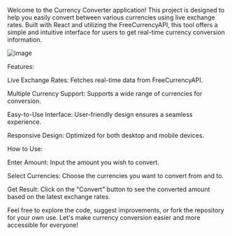 Welcome to the Currency Converter application! This project is designed to help you easily convert between various currencies using live exchange rates. Built with React and utilizing the FreeCurrencyAPI, this tool offers a simple and intuitive interface for users to get real-time currency conversion information.

![image](https://github.com/user-attachments/assets/b808ae5f-076f-4a5d-b427-1e98f5204c3d)


Features:

Live Exchange Rates: Fetches real-time data from FreeCurrencyAPI.

Multiple Currency Support: Supports a wide range of currencies for conversion.

Easy-to-Use Interface: User-friendly design ensures a seamless experience.

Responsive Design: Optimized for both desktop and mobile devices.


How to Use:

Enter Amount: Input the amount you wish to convert.

Select Currencies: Choose the currencies you want to convert from and to.

Get Result: Click on the "Convert" button to see the converted amount based on the latest exchange rates.

Feel free to explore the code, suggest improvements, or fork the repository for your own use. Let's make currency conversion easier and more accessible for everyone!

